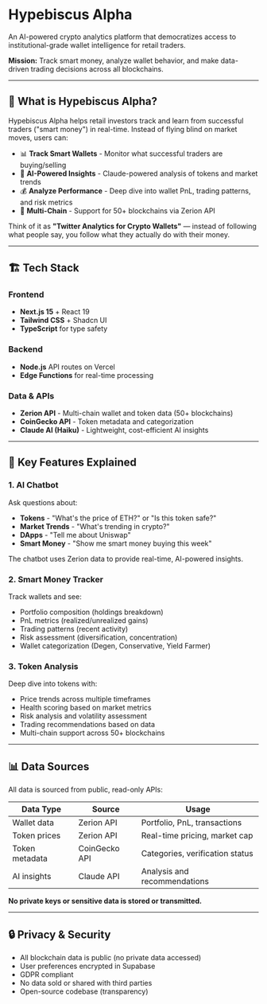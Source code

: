 # Hypebiscus Alpha

An AI-powered crypto analytics platform that democratizes access to institutional-grade wallet intelligence for retail traders.

**Mission:** Track smart money, analyze wallet behavior, and make data-driven trading decisions across all blockchains.

---

## 🎯 What is Hypebiscus Alpha?

Hypebiscus Alpha helps retail investors track and learn from successful traders ("smart money") in real-time. Instead of flying blind on market moves, users can:

- 📊 **Track Smart Wallets** - Monitor what successful traders are buying/selling
- 🤖 **AI-Powered Insights** - Claude-powered analysis of tokens and market trends
- 💰 **Analyze Performance** - Deep dive into wallet PnL, trading patterns, and risk metrics
- 🔗 **Multi-Chain** - Support for 50+ blockchains via Zerion API

Think of it as **"Twitter Analytics for Crypto Wallets"** — instead of following what people say, you follow what they actually do with their money.

---

## 🏗️ Tech Stack

### Frontend
- **Next.js 15** + React 19
- **Tailwind CSS** + Shadcn UI
- **TypeScript** for type safety

### Backend
- **Node.js** API routes on Vercel
- **Edge Functions** for real-time processing

### Data & APIs
- **Zerion API** - Multi-chain wallet and token data (50+ blockchains)
- **CoinGecko API** - Token metadata and categorization
- **Claude AI (Haiku)** - Lightweight, cost-efficient AI insights

---

## 🎯 Key Features Explained

### 1. AI Chatbot
Ask questions about:
- **Tokens** - "What's the price of ETH?" or "Is this token safe?"
- **Market Trends** - "What's trending in crypto?"
- **DApps** - "Tell me about Uniswap"
- **Smart Money** - "Show me smart money buying this week"

The chatbot uses Zerion data to provide real-time, AI-powered insights.

### 2. Smart Money Tracker
Track wallets and see:
- Portfolio composition (holdings breakdown)
- PnL metrics (realized/unrealized gains)
- Trading patterns (recent activity)
- Risk assessment (diversification, concentration)
- Wallet categorization (Degen, Conservative, Yield Farmer)

### 3. Token Analysis
Deep dive into tokens with:
- Price trends across multiple timeframes
- Health scoring based on market metrics
- Risk analysis and volatility assessment
- Trading recommendations based on data
- Multi-chain support across 50+ blockchains

---

## 📊 Data Sources

All data is sourced from public, read-only APIs:

| Data Type | Source | Usage |
|-----------|--------|-------|
| Wallet data | Zerion API | Portfolio, PnL, transactions |
| Token prices | Zerion API | Real-time pricing, market cap |
| Token metadata | CoinGecko API | Categories, verification status |
| AI insights | Claude API | Analysis and recommendations |

**No private keys or sensitive data is stored or transmitted.**

---

## 🔒 Privacy & Security

- All blockchain data is public (no private data accessed)
- User preferences encrypted in Supabase
- GDPR compliant
- No data sold or shared with third parties
- Open-source codebase (transparency)